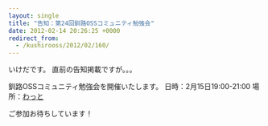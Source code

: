 ```yaml
---
layout: single
title: "告知：第24回釧路OSSコミュニティ勉強会"
date: 2012-02-14 20:26:25 +0000
redirect_from:
  - /kushirooss/2012/02/160/
---
```

いけだです。
直前の告知掲載ですが。。。

釧路OSSコミュニティ勉強会を開催いたします。
日時：2月15日19:00-21:00
場所：<a href="http://g.co/maps/jm9ks" title="釧路市民活動センター「わっと」google map" target="_blank">わっと</a>

ご参加お待ちしています！